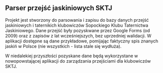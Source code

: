 ## Parser przejść jaskiniowych SKTJ
Projekt jest stworzony do parsowania i zapisu do bazy danych przejść jaskiniowych i taternikich klubowiczów Sopockiego Klubu Taternictwa Jaskiniowego. Dane przejść były pozyskwane przez Google Forms (od 2009) oraz z zapisów z lat wcześniejszych, bez uprzedniej walidacji. W aplikacji dostępne są dane przykładowe, pomijając faktyczny spis znanych jaskiń w Polsce (nie wszystkich - lista stale się wydłuża). 

W niedalekiej przyszłości pozyskane dane będą wykorzystane w nowopowstającej aplikacji do zarządzania przejściami dla klubowiczów SKTJ.

